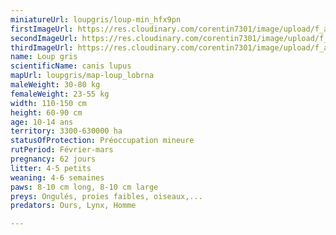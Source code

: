 ```yaml
---
miniatureUrl: loupgris/loup-min_hfx9pn
firstImageUrl: https://res.cloudinary.com/corentin7301/image/upload/f_auto/q_auto/c_scale/fl_lossy/v1624098983/wildlife/loupgris/loup-1_gt5qtx
secondImageUrl: https://res.cloudinary.com/corentin7301/image/upload/f_auto/q_auto/c_scale/fl_lossy/v1624098982/wildlife/loupgris/loup-2_f9i0yo
thirdImageUrl: https://res.cloudinary.com/corentin7301/image/upload/f_auto/q_auto/c_scale/fl_lossy/v1624098982/wildlife/loupgris/loup-3_fkwosc
name: Loup gris
scientificName: canis lupus
mapUrl: loupgris/map-loup_lobrna
maleWeight: 30-80 kg
femaleWeight: 23-55 kg
width: 110-150 cm
height: 60-90 cm
age: 10-14 ans
territory: 3300-630000 ha
statusOfProtection: Préoccupation mineure
rutPeriod: Février-mars
pregnancy: 62 jours
litter: 4-5 petits
weaning: 4-6 semaines
paws: 8-10 cm long, 8-10 cm large
preys: Ongulés, proies faibles, oiseaux,...
predators: Ours, Lynx, Homme

---
```

